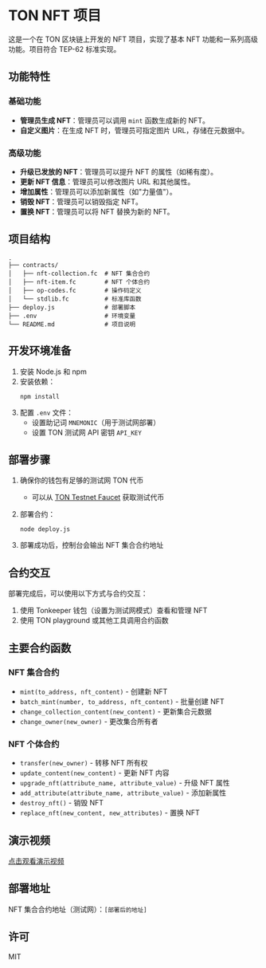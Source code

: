 # TON NFT 项目

这是一个在 TON 区块链上开发的 NFT 项目，实现了基本 NFT 功能和一系列高级功能。项目符合 TEP-62 标准实现。

## 功能特性

### 基础功能

- **管理员生成 NFT**：管理员可以调用 `mint` 函数生成新的 NFT。
- **自定义图片**：在生成 NFT 时，管理员可指定图片 URL，存储在元数据中。

### 高级功能

- **升级已发放的 NFT**：管理员可以提升 NFT 的属性（如稀有度）。
- **更新 NFT 信息**：管理员可以修改图片 URL 和其他属性。
- **增加属性**：管理员可以添加新属性（如"力量值"）。
- **销毁 NFT**：管理员可以销毁指定 NFT。
- **置换 NFT**：管理员可以将 NFT 替换为新的 NFT。

## 项目结构

```
.
├── contracts/
│   ├── nft-collection.fc  # NFT 集合合约
│   ├── nft-item.fc        # NFT 个体合约
│   ├── op-codes.fc        # 操作码定义
│   └── stdlib.fc          # 标准库函数
├── deploy.js              # 部署脚本
├── .env                   # 环境变量
└── README.md              # 项目说明
```

## 开发环境准备

1. 安装 Node.js 和 npm
2. 安装依赖：
   ```
   npm install
   ```
3. 配置 `.env` 文件：
   - 设置助记词 `MNEMONIC`（用于测试网部署）
   - 设置 TON 测试网 API 密钥 `API_KEY`

## 部署步骤

1. 确保你的钱包有足够的测试网 TON 代币

   - 可以从 [TON Testnet Faucet](https://t.me/testgiver_ton_bot) 获取测试代币

2. 部署合约：

   ```
   node deploy.js
   ```

3. 部署成功后，控制台会输出 NFT 集合合约地址

## 合约交互

部署完成后，可以使用以下方式与合约交互：

1. 使用 Tonkeeper 钱包（设置为测试网模式）查看和管理 NFT
2. 使用 TON playground 或其他工具调用合约函数

## 主要合约函数

### NFT 集合合约

- `mint(to_address, nft_content)` - 创建新 NFT
- `batch_mint(number, to_address, nft_content)` - 批量创建 NFT
- `change_collection_content(new_content)` - 更新集合元数据
- `change_owner(new_owner)` - 更改集合所有者

### NFT 个体合约

- `transfer(new_owner)` - 转移 NFT 所有权
- `update_content(new_content)` - 更新 NFT 内容
- `upgrade_nft(attribute_name, attribute_value)` - 升级 NFT 属性
- `add_attribute(attribute_name, attribute_value)` - 添加新属性
- `destroy_nft()` - 销毁 NFT
- `replace_nft(new_content, new_attributes)` - 置换 NFT

## 演示视频

[点击观看演示视频](链接将在项目完成后添加)

## 部署地址

NFT 集合合约地址（测试网）：`[部署后的地址]`

## 许可

MIT
